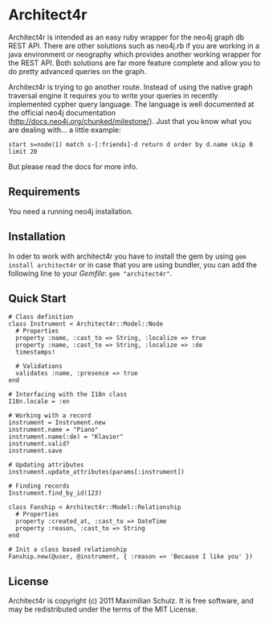 # Architect4r

Architect4r is intended as an easy ruby wrapper for the neo4j graph db 
REST API. There are other solutions such as neo4j.rb if you are working 
in a java environment or neography which provides another working wrapper 
for the REST API. Both solutions are far more feature complete and allow 
you to do pretty advanced queries on the graph.

Architect4r is trying to go another route. Instead of using the native 
graph traversal engine it requires you to write your queries in recently 
implemented cypher query language. The language is well documented at the 
official neo4j documentation (http://docs.neo4j.org/chunked/milestone/). 
Just that you know what you are dealing with… a little example:

    start s=node(1) match s-[:friends]-d return d order by d.name skip 0 limit 20

But please read the docs for more info.

Requirements
------------

You need a running neo4j installation.

Installation
------------

In oder to work with architect4r you have to install the gem by using 
`gem install architect4r` or in case that you are using bundler, you can 
add the following line to your _Gemfile_: `gem "architect4r"`.

Quick Start
-----------
    
    # Class definition
    class Instrument < Architect4r::Model::Node
      # Properties
      property :name, :cast_to => String, :localize => true
      property :name, :cast_to => String, :localize => :de
      timestamps!
      
      # Validations
      validates :name, :presence => true
    end
    
    # Interfacing with the I18n class
    I18n.locale = :en
    
    # Working with a record
    instrument = Instrument.new
    instrument.name = "Piano"
    instrument.name(:de) = "Klavier"
    instrument.valid?
    instrument.save
    
    # Updating attributes
    instrument.update_attributes(params[:instrument])
    
    # Finding records
    Instrument.find_by_id(123)
    
    class Fanship < Architect4r::Model::Relationship
      # Properties
      property :created_at, :cast_to => DateTime
      property :reason, :cast_to => String
    end
    
    # Init a class based relationship
    Fanship.new(@user, @instrument, { :reason => 'Because I like you' })

License
-------

Architect4r is copyright (c) 2011 Maximilian Schulz. It is free software, 
and may be redistributed under the terms of the MIT License.